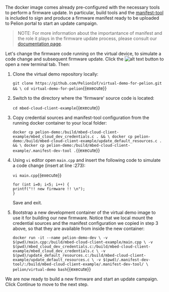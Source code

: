 The docker image comes already pre-configured with the necessary tools to perform a firmware update. In particular, build tools and the [manifest-tool](https://github.com/PelionIoT/manifest-tool) is included to sign and produce a firmware manifest ready to be uploaded to Pelion portal to start an update campaign. 

> NOTE: For more information about the importantance of manifest and the role it plays in the firmware update process, please consult our [documentation page](https://developer.pelion.com/docs/device-management/current/updating-firmware/firmware-manifests.html).

Let's change the firmware code running on the virtual device, to simulate a code change and subsequent firmware update. Click the ![alt text](https://i.ibb.co/GsHTHLc/katacoda-plus-icon.png "Plus") button to open a new terminal tab. Then:

1. Clone the virtual demo repository locally:

    `git clone https://github.com/PelionIoT/virtual-demo-for-pelion.git && \
    cd virtual-demo-for-pelion`{{execute}}

2. Switch to the directory where the 'firmware' source code is located:

    `cd mbed-cloud-client-example`{{execute}}

3. Copy credential sources and manifest-tool configuration from the running docker container to your local folder:

    `docker cp pelion-demo:/build/mbed-cloud-client-example/mbed_cloud_dev_credentials.c . && \
    docker cp pelion-demo:/build/mbed-cloud-client-example/update_default_resources.c . && \
    docker cp pelion-demo:/build/mbed-cloud-client-example/.manifest-dev-tool .`{{execute}}

4. Using `vi` editor open `main.cpp` and insert the following code to simulate a code change (insert at line :273):

    `vi main.cpp`{{execute}}

    ```
    for (int i=0; i<5; i++) {
    printf("!! new firmware !! \n");
    }
    ```

    Save and exit.

5. Bootstrap a new development container of the virtual demo image to use it for building our new firmware. Notice that we local mount the credential sources and the manifest configuration we copied in step 3 above, so that they are available from inside the new container:

    `docker run -it --name pelion-demo-dev \
    -v $(pwd)/main.cpp:/build/mbed-cloud-client-example/main.cpp \
    -v $(pwd)/mbed_cloud_dev_credentials.c:/build/mbed-cloud-client-example/mbed_cloud_dev_credentials.c \
    -v $(pwd)/update_default_resources.c:/build/mbed-cloud-client-example/update_default_resources.c \
    -v $(pwd)/.manifest-dev-tool/:/build/mbed-cloud-client-example/.manifest-dev-tool/ \
 pelion/virtual-demo bash`{{execute}}

We are now ready to build a new firmware and start an update campaign. Click Continue to move to the next step.
